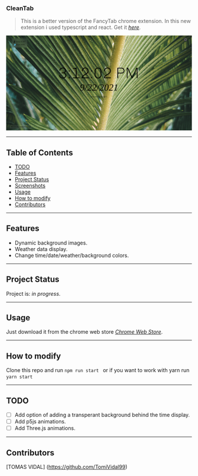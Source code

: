 ### CleanTab
> This is a better version of the FancyTab chrome extension. In this new extension i used typescript and react.
> Get it [_here_](https://chrome.google.com/webstore/search/CleanTab).

![CleanTab preview](preview/CleanTabPreview.png?raw=true)

- - - -

## Table of Contents
* [TODO](#todo)
* [Features](#features)
* [Project Status](#project-status)
* [Screenshots](#screenshots)
* [Usage](#usage)
* [How to modify](#how-to-modify)
* [Contributors](#contributors)

- - - -

## Features
- Dynamic background images.
- Weather data display.
- Change time/date/weather/background colors.

- - - -

## Project Status
Project is: _in progress_.

- - - -

## Usage
Just download it from the chrome web store [_Chrome Web Store_](https://chrome.google.com/webstore/search/CleanTab).  

- - - -

## How to modify
Clone this repo and run `npm run start ` or if you want to work with yarn run `yarn start`

- - - -

## TODO
- [ ] Add option of adding a transperant background behind the time display.
- [ ] Add p5js animations.
- [ ] Add Three.js animations.

- - - -

## Contributors
[TOMAS VIDAL] (https://github.com/TomiVidal99)
